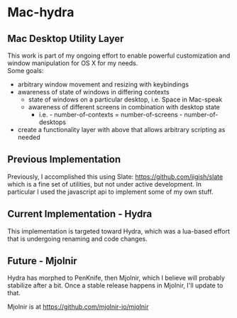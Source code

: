 # Mac-hydra

## Mac Desktop Utility Layer
This work is part of my ongoing effort to enable powerful customization and window manipulation for OS X for my needs.  
Some goals:

- arbitrary window movement and resizing with keybindings
- awareness of state of windows in differing contexts
  - state of windows on a particular desktop, i.e. Space in Mac-speak
  - awareness of different screens in combination with desktop state
      - i.e. - number-of-contexts = number-of-screens - number-of-desktops
- create a functionality layer with above that allows arbitrary scripting as needed

## Previous Implementation
Previously, I accomplished this using Slate: https://github.com/jigish/slate which is a fine set of utilities, but not under active development.  In particular I used the javascript api to implement some of my own stuff.

## Current Implementation - Hydra
This implementation is targeted toward Hydra, which was a lua-based effort that is undergoing renaming and code changes.  

## Future - Mjolnir
Hydra has morphed to PenKnife, then Mjolnir, which I believe will probably stabilize after a bit.  Once a stable release happens in Mjolnir, I'll update to that.

Mjolnir is at https://github.com/mjolnir-io/mjolnir

